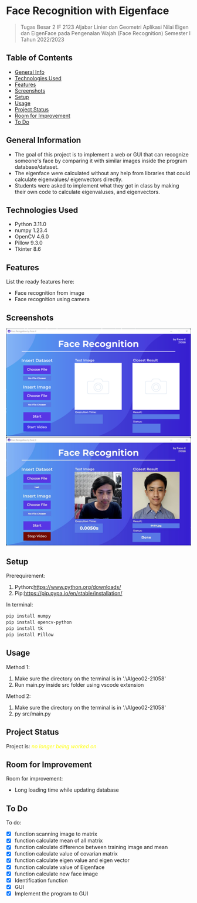 # Face Recognition with Eigenface
> Tugas Besar 2 IF 2123 Aljabar Linier dan Geometri Aplikasi Nilai Eigen dan EigenFace pada Pengenalan Wajah (Face Recognition) Semester I Tahun 2022/2023


## Table of Contents
* [General Info](#general-information)
* [Technologies Used](#technologies-used)
* [Features](#features)
* [Screenshots](#screenshots)
* [Setup](#setup)
* [Usage](#usage)
* [Project Status](#project-status)
* [Room for Improvement](#room-for-improvement)
* [To Do](#to-do)


## General Information
- The goal of this project is to implement a web or GUI that can recognize someone's face by comparing it with similar images inside the program database/dataset. 
- The eigenface were calculated without any help from libraries that could calculate eigenvalues/ eigenvectors directly. 
- Students were asked to implement what they got in class by making their own code to calculate eigenvaluses, and eigenvectors.


## Technologies Used
- Python 3.11.0
- numpy 1.23.4
- OpenCV 4.6.0
- Pillow 9.3.0
- Tkinter 8.6


## Features
List the ready features here:
- Face recognition from image
- Face recognition using camera


## Screenshots
![GUI](screenshot.png)
![Camera Feature](screenshot2.png)


## Setup
Prerequirement:
1. Python:https://www.python.org/downloads/
2. Pip:https://pip.pypa.io/en/stable/installation/

In terminal:
  ``` powerShell
  pip install numpy
  pip install opencv-python
  pip install tk
  pip install Pillow
  ```


## Usage
Method 1:
  1. Make sure the directory on the terminal is in '.\Algeo02-21058\'
  2. Run main.py inside src folder using vscode extension

Method 2:
  1. Make sure the directory on the terminal is in '.\Algeo02-21058\'
  2. py src/main.py


## Project Status
Project is: <span style = "color : yellow" >_no longer being worked on_ </span>


## Room for Improvement
Room for improvement:
- Long loading time while updating database


## To Do
To do:
- [x] function scanning image to matrix
- [x] function calculate mean of all matrix
- [x] function calculate difference between training image and mean
- [x] function calculate value of covarian matrix
- [x] function calculate eigen value and eigen vector
- [x] function calculate value of Eigenface
- [x] function calculate new face image
- [x] Identification function
- [x] GUI
- [x] Implement the program to GUI
